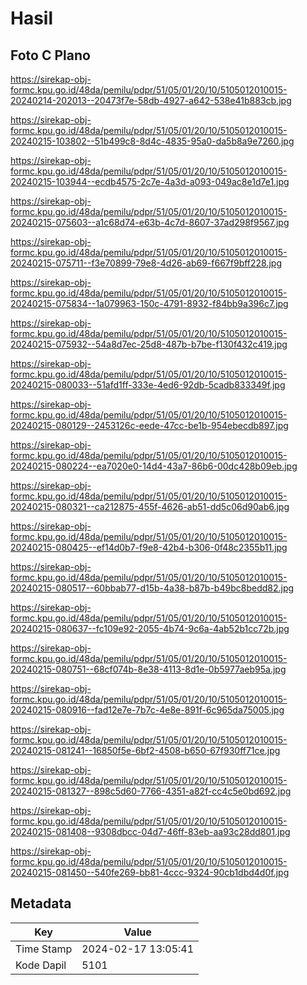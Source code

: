 # Hasil

## Foto C Plano

https://sirekap-obj-formc.kpu.go.id/48da/pemilu/pdpr/51/05/01/20/10/5105012010015-20240214-202013--20473f7e-58db-4927-a642-538e41b883cb.jpg

https://sirekap-obj-formc.kpu.go.id/48da/pemilu/pdpr/51/05/01/20/10/5105012010015-20240215-103802--51b499c8-8d4c-4835-95a0-da5b8a9e7260.jpg

https://sirekap-obj-formc.kpu.go.id/48da/pemilu/pdpr/51/05/01/20/10/5105012010015-20240215-103944--ecdb4575-2c7e-4a3d-a093-049ac8e1d7e1.jpg

https://sirekap-obj-formc.kpu.go.id/48da/pemilu/pdpr/51/05/01/20/10/5105012010015-20240215-075603--a1c68d74-e63b-4c7d-8607-37ad298f9567.jpg

https://sirekap-obj-formc.kpu.go.id/48da/pemilu/pdpr/51/05/01/20/10/5105012010015-20240215-075711--f3e70899-79e8-4d26-ab69-f667f9bff228.jpg

https://sirekap-obj-formc.kpu.go.id/48da/pemilu/pdpr/51/05/01/20/10/5105012010015-20240215-075834--1a079963-150c-4791-8932-f84bb9a396c7.jpg

https://sirekap-obj-formc.kpu.go.id/48da/pemilu/pdpr/51/05/01/20/10/5105012010015-20240215-075932--54a8d7ec-25d8-487b-b7be-f130f432c419.jpg

https://sirekap-obj-formc.kpu.go.id/48da/pemilu/pdpr/51/05/01/20/10/5105012010015-20240215-080033--51afd1ff-333e-4ed6-92db-5cadb833349f.jpg

https://sirekap-obj-formc.kpu.go.id/48da/pemilu/pdpr/51/05/01/20/10/5105012010015-20240215-080129--2453126c-eede-47cc-be1b-954ebecdb897.jpg

https://sirekap-obj-formc.kpu.go.id/48da/pemilu/pdpr/51/05/01/20/10/5105012010015-20240215-080224--ea7020e0-14d4-43a7-86b6-00dc428b09eb.jpg

https://sirekap-obj-formc.kpu.go.id/48da/pemilu/pdpr/51/05/01/20/10/5105012010015-20240215-080321--ca212875-455f-4626-ab51-dd5c06d90ab6.jpg

https://sirekap-obj-formc.kpu.go.id/48da/pemilu/pdpr/51/05/01/20/10/5105012010015-20240215-080425--ef14d0b7-f9e8-42b4-b306-0f48c2355b11.jpg

https://sirekap-obj-formc.kpu.go.id/48da/pemilu/pdpr/51/05/01/20/10/5105012010015-20240215-080517--60bbab77-d15b-4a38-b87b-b49bc8bedd82.jpg

https://sirekap-obj-formc.kpu.go.id/48da/pemilu/pdpr/51/05/01/20/10/5105012010015-20240215-080637--fc109e92-2055-4b74-9c6a-4ab52b1cc72b.jpg

https://sirekap-obj-formc.kpu.go.id/48da/pemilu/pdpr/51/05/01/20/10/5105012010015-20240215-080751--68cf074b-8e38-4113-8d1e-0b5977aeb95a.jpg

https://sirekap-obj-formc.kpu.go.id/48da/pemilu/pdpr/51/05/01/20/10/5105012010015-20240215-080916--fad12e7e-7b7c-4e8e-891f-6c965da75005.jpg

https://sirekap-obj-formc.kpu.go.id/48da/pemilu/pdpr/51/05/01/20/10/5105012010015-20240215-081241--16850f5e-6bf2-4508-b650-67f930ff71ce.jpg

https://sirekap-obj-formc.kpu.go.id/48da/pemilu/pdpr/51/05/01/20/10/5105012010015-20240215-081327--898c5d60-7766-4351-a82f-cc4c5e0bd692.jpg

https://sirekap-obj-formc.kpu.go.id/48da/pemilu/pdpr/51/05/01/20/10/5105012010015-20240215-081408--9308dbcc-04d7-46ff-83eb-aa93c28dd801.jpg

https://sirekap-obj-formc.kpu.go.id/48da/pemilu/pdpr/51/05/01/20/10/5105012010015-20240215-081450--540fe269-bb81-4ccc-9324-90cb1dbd4d0f.jpg


## Metadata

| Key        | Value               |
| ---------- | ------------------- |
| Time Stamp | 2024-02-17 13:05:41 |
| Kode Dapil | 5101                |



